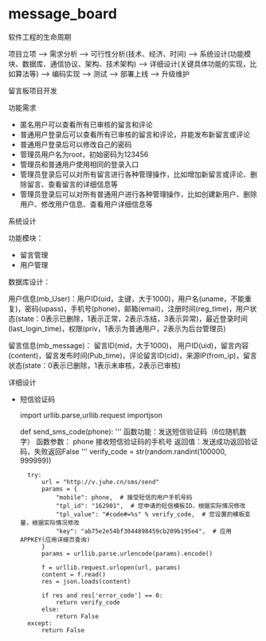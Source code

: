 # message_board

软件工程的生命周期

项目立项 --> 需求分析 --> 可行性分析(技术、经济、时间) --> 系统设计(功能模块、数据库、通信协议、架构、技术架构) --> 详细设计(关键具体功能的实现，比如算法等) --> 编码实现 --> 测试 --> 部署上线 --> 升级维护 



留言板项目开发

功能需求

- 匿名用户可以查看所有已审核的留言和评论
- 普通用户登录后可以查看所有已审核的留言和评论，并能发布新留言或评论
- 普通用户登录后可以修改自己的密码
- 管理员用户名为root，初始密码为123456
- 管理员和普通用户使用相同的登录入口
- 管理员登录后可以对所有留言进行各种管理操作，比如增加新留言或评论、删除留言、查看留言的详细信息等
- 管理员登录后可以对所有普通用户进行各种管理操作，比如创建新用户、删除用户、修改用户信息、查看用户详细信息等

系统设计

功能模块：

- 留言管理
- 用户管理

数据库设计：

用户信息(mb_User)：用户ID(uid，主键，大于1000)，用户名(uname，不能重复)，密码(upass)，手机号(phone)，邮箱(email)，注册时间(reg_time)，用户状态(state：0表示已删除，1表示正常，2表示冻结，3表示异常)，最近登录时间(last_login_time)，权限(priv，1表示为普通用户，2表示为后台管理员)

留言信息(mb_message)： 留言ID(mid，大于1000)， 用户ID(uid)，留言内容(content)，留言发布时间(Pub_time)，评论留言ID(cid)，来源IP(from_ip)，留言状态(state：0表示已删除，1表示未审核，2表示已审核)

详细设计

- 短信验证码

    import urllib.parse,urllib.request
    importjson 
    
    def send_sms_code(phone):
        '''
        函数功能：发送短信验证码（6位随机数字）
        函数参数：
        phone 接收短信验证码的手机号
        返回值：发送成功返回验证码，失败返回False
        '''
        verify_code = str(random.randint(100000, 999999))
    
        try:
            url = "http://v.juhe.cn/sms/send"
            params = {
                "mobile": phone,  # 接受短信的用户手机号码
                "tpl_id": "162901",  # 您申请的短信模板ID，根据实际情况修改
                "tpl_value": "#code#=%s" % verify_code,  # 您设置的模板变量，根据实际情况修改
                "key": "ab75e2e54bf3044898459cb209b195e4",  # 应用APPKEY(应用详细页查询)
            }
            params = urllib.parse.urlencode(params).encode()
    
            f = urllib.request.urlopen(url, params)
            content = f.read()
            res = json.loads(content)
    
            if res and res['error_code'] == 0:
                return verify_code
            else:
                return False
        except:
            return False
    


